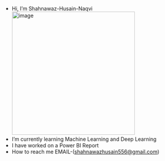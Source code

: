 - Hi, I’m Shahnawaz-Husain-Naqvi                                                                                                                                   <img width="333" alt="image" src="https://github.com/Shahnawaz-Husain-Naqvi/Shahnawaz-Husain-Naqvi/assets/157488204/1b8dc376-bd6f-4f88-9f0f-ae229e2e8d2f">
- I’m currently learning Machine Learning and Deep Learning
- I have worked on a Power BI Report 
- How to reach me EMAIL-(shahnawazhusain556@gmail.com)



